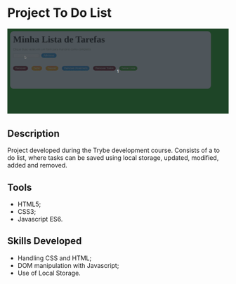 # Project To Do List
![example of a to do list](./todolist.gif)


## Description

Project developed during the Trybe development course. Consists of a to do list, where tasks can be saved using local storage, updated, modified, added and removed.


## Tools

- HTML5;
- CSS3;
- Javascript ES6.


## Skills Developed

- Handling CSS and HTML;
- DOM manipulation with Javascript;
- Use of Local Storage.
